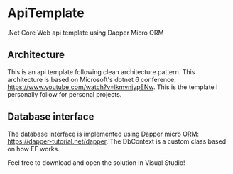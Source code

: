 # ApiTemplate
.Net Core Web api template using Dapper Micro ORM

## Architecture

This is an api template following clean architecture pattern. This architecture is based on Microsoft's dotnet 6 conference: https://www.youtube.com/watch?v=lkmvnjypENw.
This is the template I personally follow for personal projects.

## Database interface
The database interface is implemented using Dapper micro ORM: https://dapper-tutorial.net/dapper. The DbContext is a custom class based on how EF works.

Feel free to download and open the solution in Visual Studio!
